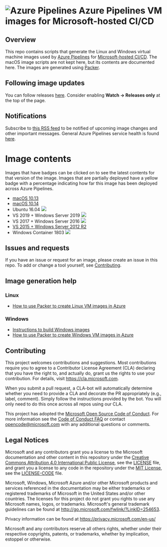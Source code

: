 
# ![Azure Pipelines](/help/resources/DevOpsIconPipelines40.png "Azure Pipelines") Azure Pipelines VM images for Microsoft-hosted CI/CD

## Overview

This repo contains scripts that generate the Linux and Windows virtual machine images used by [Azure Pipelines](https://azure.microsoft.com/en-us/services/devops/pipelines/?nav=min) for [Microsoft-hosted CI/CD](https://docs.microsoft.com/en-us/azure/devops/pipelines/agents/hosted?view=vsts&tabs=yaml). The macOS image scripts are not kept here, but its contents are documented here. The images are generated using [Packer](https://www.packer.io/).

## Following image updates
You can follow releases [here](https://github.com/Microsoft/azure-pipelines-image-generation/releases). Consider enabling **Watch -> Releases only** at the top of the page.

## Notifications
Subscribe to [this RSS feed](https://microsoft.github.io/azure-pipelines-image-generation/) to be notified of upcoming image changes and other important messages. General Azure Pipelines service health is found [here](https://status.dev.azure.com/).

# Image contents
Images that have badges can be clicked on to see the latest contents for that version of the image.
Images that are partially deployed have a yellow badge with a percentage indicating how far this image has been deployed across Azure Pipelines.

- [macOS 10.13](images/macos/macos-10.13-Readme.md)
- [macOS 10.14](images/macos/macos-10.14-Readme.md)
- Ubuntu 16.04 [![](https://actionvirtualenvironmentsstatus.azurewebsites.net/api/status?imageName=Ubuntu16&badge=1&azp=1)](https://actionvirtualenvironmentsstatus.azurewebsites.net/api/status?imageName=Ubuntu16&redirect=1&azp=1)
- VS 2019 + Windows Server 2019 [![](https://actionvirtualenvironmentsstatus.azurewebsites.net/api/status?imageName=windows-2019-vs2019&badge=1&azp=1)](https://actionvirtualenvironmentsstatus.azurewebsites.net/api/status?imageName=windows-2019-vs2019&redirect=1&azp=1)
- VS 2017 + Windows Server 2016 [![](https://actionvirtualenvironmentsstatus.azurewebsites.net/api/status?imageName=VS2017&badge=1&azp=1)](https://actionvirtualenvironmentsstatus.azurewebsites.net/api/status?imageName=VS2017&redirect=1&azp=1)
- [VS 2015 + Windows Server 2012 R2](images/win/Vs2015-Server2012R2-Readme.md)
- Windows Container 1803 [![](https://actionvirtualenvironmentsstatus.azurewebsites.net/api/status?imageName=WINCON&badge=1&azp=1)](https://actionvirtualenvironmentsstatus.azurewebsites.net/api/status?imageName=WINCON&redirect=1&azp=1)

## Issues and requests

If you have an issue or request for an image, please create an issue in this repo. To add or change a tool yourself, see [Contributing](#contributing).

## Image generation help

### Linux

- [How to use Packer to create Linux VM images in Azure](https://docs.microsoft.com/en-us/azure/virtual-machines/linux/build-image-with-packer)

### Windows

- [Instructions to build Windows images](/help/CreateImageAndAzureResources.md)
- [How to use Packer to create Windows VM images in Azure](https://docs.microsoft.com/en-us/azure/virtual-machines/windows/build-image-with-packer)

## Contributing

This project welcomes contributions and suggestions.  Most contributions require you to agree to a
Contributor License Agreement (CLA) declaring that you have the right to, and actually do, grant us
the rights to use your contribution. For details, visit https://cla.microsoft.com.

When you submit a pull request, a CLA-bot will automatically determine whether you need to provide
a CLA and decorate the PR appropriately (e.g., label, comment). Simply follow the instructions
provided by the bot. You will only need to do this once across all repos using our CLA.

This project has adopted the [Microsoft Open Source Code of Conduct](https://opensource.microsoft.com/codeofconduct/).
For more information see the [Code of Conduct FAQ](https://opensource.microsoft.com/codeofconduct/faq/) or
contact [opencode@microsoft.com](mailto:opencode@microsoft.com) with any additional questions or comments.

## Legal Notices

Microsoft and any contributors grant you a license to the Microsoft documentation and other content
in this repository under the [Creative Commons Attribution 4.0 International Public License](https://creativecommons.org/licenses/by/4.0/legalcode),
see the [LICENSE](LICENSE) file, and grant you a license to any code in the repository under the [MIT License](https://opensource.org/licenses/MIT), see the
[LICENSE-CODE](LICENSE-CODE) file.

Microsoft, Windows, Microsoft Azure and/or other Microsoft products and services referenced in the documentation
may be either trademarks or registered trademarks of Microsoft in the United States and/or other countries.
The licenses for this project do not grant you rights to use any Microsoft names, logos, or trademarks.
Microsoft's general trademark guidelines can be found at http://go.microsoft.com/fwlink/?LinkID=254653.

Privacy information can be found at https://privacy.microsoft.com/en-us/

Microsoft and any contributors reserve all others rights, whether under their respective copyrights, patents,
or trademarks, whether by implication, estoppel or otherwise.
